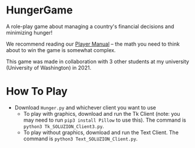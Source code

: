 # HungerGame
A role-play game about managing a country's financial decisions and minimizing hunger!

We recommend reading our [Player Manual](https://github.com/m7yash/HungerGame/blob/0385cd296509951b48202f8a7a053429e4c5db68/HUNGER-PlayerManual.pdf) – the math you need to think about to win the game is somewhat complex.

This game was made in collaboration with 3 other students at my university (University of Washington) in 2021.

# How To Play
- Download ```Hunger.py``` and whichever client you want to use
  - To play with graphics, download and run the Tk Client (note: you may need to run ```pip3 install Pillow``` to use this). The command is ```python3 Tk_SOLUZION_Client3.py```.
  - To play without graphics, download and run the Text Client. The command is ```python3 Text_SOLUZION_Client.py```.
